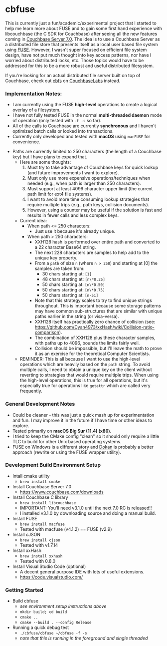 cbfuse
======

This is currently just a fun/academic/experimental project that I started to help me learn more about FUSE and to gain some first hand experience with libcouchbase (the C SDK for Couchbase) after seeing all the new features coming in [Couchbase Server 7.0](https://www.couchbase.com/products/server). The idea is to use a Couchbase Server as a distributed file store that presents itself as a local user based file system using [FUSE](https://github.com/libfuse/libfuse). However, I wasn't super focused on efficient file system design, have not put much thought into key access patterns, nor have I worried about distributed locks, etc. Those topics would have to be addressed for this to be a more robust and useful distributed filesystem.

If you're looking for an actual distributed file server built on top of Couchbase, check out [cbfs](https://github.com/couchbaselabs/cbfs) on [CouchbaseLabs](https://github.com/couchbaselabs) instead. 

### Implementation Notes:
- I am currently using the FUSE **high-level** operations to create a logical overlay of a filesystem.
- I have not fully tested FUSE in the normal **multi-threaded daemon** mode of operation (only tested with `-f -s` so far).
- All of the calls to Couchbase are currently **synchronous** and I haven't optimized batch calls or looked into transactions.
- Currently only developed and tested with **macOS** using `macFUSE` for convenience.
* Paths are currently limited to 250 characters (the length of a Couchbase key) but I have plans to expand that.
  * Here are some thoughts:
    1. Must try to take advantage of Couchbase keys for quick lookup (and future improvements I want to explore).
    1. Must only use more expensive operations/techniques when needed (e.g., when path is larger than 250 characters).
    1. Must support at least 4096 character upper limit (the current path limit for ext4 file systems).
    1. I want to avoid more time consuming lookup strategies that require multiple trips (e.g., path keys, collision documents).
    1. However, using a counter may be useful if the solution is fast and results in fewer calls and less complex keys.
  * Current idea:
    - When path <= 250 characters:
      - Just use it because it's already unique.
    - When path > 250 characters:
      - XXH128 hash is performed over entire path and converted to a 22 character Base64 string.
      - The next 228 characters are samples to help add to the unique key property.
      - From a `path` of size `n` (where `n > 250`) and starting at [0] the samples are taken from:
        - 30 chars starting at: `[1]`
        - 48 chars starting at: `[n\*0.25]`
        - 50 chars starting at: `[n\*0.50]`
        - 50 chars starting at: `[n\*0.75]`
        - 50 chars starting at: `[n-51]`
      - Note that this strategy scales to try to find unique strings throughout. This is important because some storage patterns may have common sub-structures that are similar with unique paths earlier in the string (or visa-versa).
      - XXH128 itself has practically zero chance of collision (see: https://github.com/Cyan4973/xxHash/wiki/Collision-ratio-comparison).
      - The combination of XXH128 plus these character samples, with paths up to 4096, bounds the limits fairly well.
      - Collision should be impossible, but I'll leave the math to prove it as an exercise for the theoretical Computer Scientists.
  * REMINDER: This is all because I want to use the high-level operations which are heavily based on the `path` string. To avoid multiple calls, I need to obtain a unique key on the client without reverting to strategies that would require multiple trips. When using the high-level operations, this is true for all operations, but it's especially true for operations like `getattr` which are called very frequently. 

### General Development Notes
- Could be cleaner - this was just a quick mash up for experimentation and fun. I may improve it in the future if I have time or other ideas to explore.
- Tested primarily on **macOS Big Sur (11.4) (x86)**.
- I tried to keep the CMake config "clean" so it should only require a little TLC to build for other Unix based operating systems.
- FUSE on Windows is a different story and [Dokan](https://dokan-dev.github.io/) is probably a better approach (rewrite or using the FUSE wrapper utility).

### Development Build Environment Setup
- Intall cmake utility
  - `brew install cmake`
- Install Couchbase Server 7.0
  - https://www.couchbase.com/downloads
- Install Couchbase C library
  - `brew install libcouchbase`
  - IMPORTANT: You'll need v3.1.0 until the next 7.0 RC is released!!
  - I installed v3.1.0 by downloading source and doing a manual build.
- Install FUSE
  - `brew install macfuse`
  - Tested with macfuse (v4.1.2) == FUSE (v2.9)
- Install cJSON
  - `brew install cjson`
  - Tested with v1.7.14
- Install xxHash 
  - `brew install xxhash`
  - Tested with 0.8.0
- Install Visual Studio Code (optional)
  - A decent general purpose IDE with lots of useful extensions.
  - https://code.visualstudio.com/

### Getting Started
- Build cbfuse
  -  _see environment setup instructions above_
  - `mkdir build; cd build`
  - `cmake ..`
  - `cmake --build . --config Release`
- Running a quick debug test
  - `./cbfuse/cbfuse ~/cbfuse -f -s`
  - _note that this is running in the foreground and single threaded_

